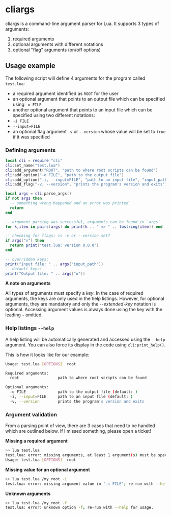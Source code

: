 # cliargs

cliargs is a command-line argument parser for Lua. It supports 3 types of arguments:

1. required arguments
1. optional arguments with different notations
1. optional "flag" arguments (on/off options)

## Usage example

The following script will define 4 arguments for the program called `test.lua`:

* a required argument identified as `ROOT` for the user
* an optional argument that points to an output file which can be specified using `-o FILE`
* another optional argument that points to an input file which can be specified using two different notations:
 * `-i FILE`
 * `--input=FILE`
* an optional flag argument `-v` or `--version` whose value will be set to `true` if it was specified

### Defining arguments

```lua
local cli = require "cli"
cli:set_name("test.lua")
cli:add_argument("ROOT", "path to where root scripts can be found")
cli:add_option("-o FILE", "path to the output file")
cli:add_option("-i, --input=FILE", "path to an input file", "input_path")
cli:add_flag("-v, --version", "prints the program's version and exits")

local args = cli:parse_args()
if not args then
  -- something wrong happened and an error was printed
  return
end

-- argument parsing was successful, arguments can be found in `args`
for k,item in pairs(args) do print(k .. " => " .. tostring(item)) end

-- checking for flags: is -v or --version set?
if args["v"] then
  return print("test.lua: version 0.0.0")
end

-- overridden keys:
print("Input file: " .. args["input_path"])
-- default keys:
print("Output file: " .. args["o"])
```

**A note on arguments**

All types of arguments must specify a *key*. In the case of required arguments, the keys are only used in the help listings. However, for optional arguments, they are mandatory and only the *--extended-key* notation is optional. Accessing argument values is always done using the key with the leading `-` omitted.

### Help listings `--help`

A help listing will be automatically generated and accessed using the `--help` argument. You can also force its display in the code using `cli:print_help()`.

This is how it looks like for our example:

```bash
Usage: test.lua [OPTIONS]  root 

Required arguments: 
  root                 path to where root scripts can be found

Optional arguments: 
  -o FILE              path to the output file (default: ) 
  -i, --input=FILE     path to an input file (default: ) 
  -v, --version        prints the program's version and exits 
```

### Argument validation

From a parsing point of view, there are 3 cases that need to be handled which are outlined below. If I missed something, please open a ticket!

**Missing a required argument**

```bash
>> lua test.lua
test.lua: error: missing arguments, at least 1 argument(s) must be specified; re-run with --help for usage.
Usage: test.lua [OPTIONS]  root
```

**Missing value for an optional argument**

```bash
>> lua test.lua /my_root -i
test.lua: error: missing argument value in '-i FILE'; re-run with --help for usage.
```

**Unknown arguments**

```bash
>> lua test.lua /my_root -f
test.lua: error: unknown option -f; re-run with --help for usage.
```